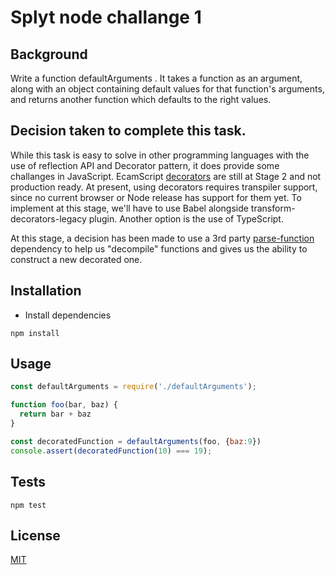 # Splyt node challange 1

## Background
Write a function defaultArguments . It takes a function as an argument, along with an object
containing default values for that function's arguments, and returns another function which defaults to the
right values.

## Decision taken to complete this task.
While this task is easy to solve in other programming languages with the use of reflection API and Decorator pattern, it does provide some challanges in JavaScript.
EcamScript [decorators](https://github.com/tc39/proposal-decorators) are still at Stage 2 and not production ready. At present, using decorators requires transpiler support, since no current browser or Node release has support for them yet. To implement at this stage, we'll have to use Babel alongside transform-decorators-legacy plugin.
Another option is the use of TypeScript.

At this stage, a decision has been made to use a 3rd party [parse-function](https://www.npmjs.com/package/parse-function) dependency to help us "decompile" functions and gives us the ability to construct a new decorated one.

## Installation
* Install dependencies
```
npm install
```

## Usage
```js
const defaultArguments = require('./defaultArguments');

function foo(bar, baz) {
  return bar + baz
}

const decoratedFunction = defaultArguments(foo, {baz:9})
console.assert(decoratedFunction(10) === 19);
```

## Tests

```
npm test
```

## License

[MIT](http://josh.mit-license.org)

